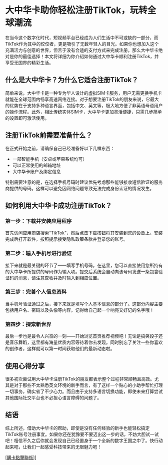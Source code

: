# 大中华卡助你轻松注册TikTok，玩转全球潮流

在当今这个数字化时代，短视频平台已经成为人们生活中不可或缺的一部分，而TikTok作为其中的佼佼者，更是吸引了无数年轻人的目光。如果你也想加入这个充满活力与创意的世界，但苦于没有合适的支付方式来完成注册，那么大中华卡绝对是你的最佳选择！本文将详细为你介绍如何通过大中华卡顺利注册TikTok，并享受无国界的精彩生活。

## 什么是大中华卡？为什么它适合注册TikTok？

简单来说，大中华卡是一种专为华人设计的虚拟SIM卡服务，用户无需更换手机卡就能在全球范围内畅享高速网络连接。对于想要注册TikTok的朋友来说，它最大的优势在于支持多种语言界面，包括中文、英文等，极大地方便了非英语母语用户的操作流程。此外，相比传统实体SIM卡，大中华卡更加灵活便捷，只需几步简单的设置即可激活使用。

## 注册TikTok前需要准备什么？

在正式开始之前，请确保自己已经准备好以下几样东西：
- 一部智能手机（安卓或苹果系统均可）
- 可以正常使用的邮箱地址
- 大中华卡账户及绑定信息

特别需要注意的是，在选择手机号码时建议优先考虑那些能够接收短信验证的服务商提供的号码。这样可以避免因网络问题导致无法完成身份认证的情况发生。

## 如何利用大中华卡成功注册TikTok？

### 第一步：下载并安装应用程序
首先访问应用商店搜索“TikTok”，然后点击下载按钮将其安装到您的设备上。安装完成后打开软件，按照提示接受隐私政策条款并登录您的账号。

### 第二步：输入手机号进行验证
接下来就是最关键的环节了——填写手机号码。在这里，您可以直接使用您所持有的大中华卡所提供的号码作为输入项。提交后系统会自动向该号码发送一条包含验证码的消息，请注意查收并及时输入到相应位置。

### 第三步：完善个人信息资料
当手机号验证通过之后，接下来就是填写个人基本信息的部分了。这部分内容主要包括用户名、密码以及头像等内容。记得给自己起一个响亮又好记的名字哦！

### 第四步：探索新世界
最后一步也是最令人兴奋的一刻——开始浏览首页推荐视频吧！无论是搞笑段子还是音乐舞蹈，这里都有海量优质内容等待着你去发现。同时别忘了关注一些你喜欢的创作者，这样就可以第一时间获取他们的最新动态啦。

## 使用心得分享

很多初次尝试用大中华卡注册TikTok的朋友都表示整个过程非常顺畅且高效。尤其是对于那些不太熟悉英文环境的新手而言，有了这样一个贴心的小助手帮忙打理一切事务，确实省了不少心力。而且由于支持多语言切换功能，即使未来打算尝试其他国际社交平台也不必担心语言障碍的问题了。

## 结语

综上所述，借助大中华卡的帮助，即使是没有任何经验的新手也能轻松搞定TikTok账号注册事宜。如果你还在犹豫要不要迈出这一步的话，不妨大胆试一试吧！相信不久之后你就会发现自己已经置身于一个全新的数字王国之中了。快行动起来吧，让我们一起感受科技带来的无限魅力吧！

[[購卡點擊聯係](https://t.me/s/esim1088)]]